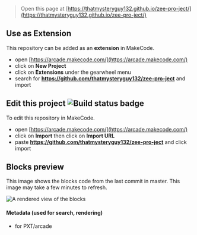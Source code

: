  


> Open this page at [https://thatmysteryguy132.github.io/zee-pro-ject/](https://thatmysteryguy132.github.io/zee-pro-ject/)

## Use as Extension

This repository can be added as an **extension** in MakeCode.

* open [https://arcade.makecode.com/](https://arcade.makecode.com/)
* click on **New Project**
* click on **Extensions** under the gearwheel menu
* search for **https://github.com/thatmysteryguy132/zee-pro-ject** and import

## Edit this project ![Build status badge](https://github.com/thatmysteryguy132/zee-pro-ject/workflows/MakeCode/badge.svg)

To edit this repository in MakeCode.

* open [https://arcade.makecode.com/](https://arcade.makecode.com/)
* click on **Import** then click on **Import URL**
* paste **https://github.com/thatmysteryguy132/zee-pro-ject** and click import

## Blocks preview

This image shows the blocks code from the last commit in master.
This image may take a few minutes to refresh.

![A rendered view of the blocks](https://github.com/thatmysteryguy132/zee-pro-ject/raw/master/.github/makecode/blocks.png)

#### Metadata (used for search, rendering)

* for PXT/arcade
<script src="https://makecode.com/gh-pages-embed.js"></script><script>makeCodeRender("{{ site.makecode.home_url }}", "{{ site.github.owner_name }}/{{ site.github.repository_name }}");</script>

